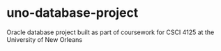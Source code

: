 # uno-database-project
Oracle database project built as part of coursework for CSCI 4125 at the University of New Orleans
